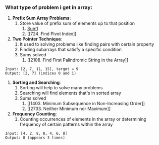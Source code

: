 
### What type of problem i get in array:

1. **Prefix Sum Array Problems:**
	1. Store value of prefix sum of elements up to that position
		1. [Sum1](https://leetcode.com/problems/running-sum-of-1d-array/)
		2. [[724. Find Pivot Index]]
2. **Two Pointer Technique**:
	1. It used to solving problems like finding pairs with certain property
	2. Finding subarrays that satisfy a specific condition
	3. Sums solved
		1. [[2108. Find First Palindromic String in the Array]]
```
Input: [2, 7, 11, 15], target = 9
Output: [2, 7] (indices 0 and 1)
```

1. **Sorting and Searching**:
	1. Sorting will help to solve many problems
	2. Searching will find elements that's in sorted array
	3. Sums solved
		1. [[1403. Minimum Subsequence in Non-Increasing Order]]
		2. [[2733. Neither Minimum nor Maximum]]
2. **Frequency Counting**:
	1. Counting occurrences of elements in the array or determining frequency of certain patterns within the array
```
Input: [4, 2, 8, 8, 4, 6, 8]
Output: 8 (appears 3 times)
```
